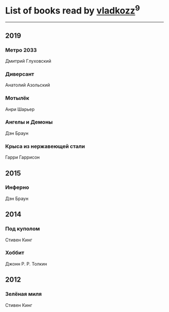 # List of books read by [vladkozz](http://vk.com/id57239276)<sup>9</sup>
---

## 2019

### Метро 2033
Дмитрий Глуховский


### Диверсант
Анатолий Азольский


### Мотылёк
Анри Шарьер


### Ангелы и Демоны
Дэн Браун


### Крыса из нержавеющей стали
Гарри Гаррисон



## 2015

### Инферно
Дэн Браун



## 2014

### Под куполом
Стивен Кинг


### Хоббит
Джонн Р. Р. Толкин



## 2012

### Зелёная миля
Стивен Кинг



